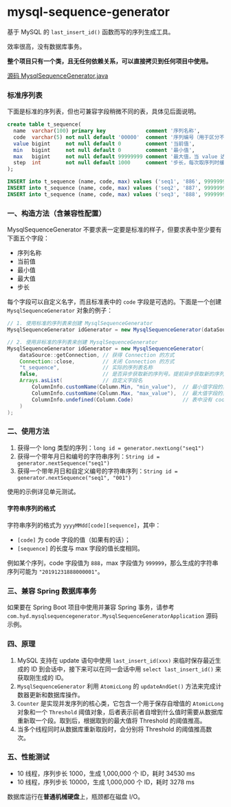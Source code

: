 # mysql-sequence-generator

基于 MySQL 的 `last_insert_id()` 函数而写的序列生成工具。

效率很高，没有数据库事务。

**整个项目只有一个类，且无任何依赖关系，可以直接拷贝到任何项目中使用。**

[源码 MysqlSequenceGenerator.java](https://github.com/yiding-he/mysql-sequence-generator/blob/master/src/main/java/com/hyd/mysqlsequencegenerator/MysqlSequenceGenerator.java)

### 标准序列表

下面是标准的序列表，但也可兼容字段稍微不同的表，具体见后面说明。

```sql
create table t_sequence(
  name  varchar(100) primary key             comment '序列名称',
  code  varchar(5) not null default '00000'  comment '序列编号（用于区分不同序列种类）',
  value bigint     not null default 0        comment '当前值',
  min   bigint     not null default 0        comment '最小值',
  max   bigint     not null default 99999999 comment '最大值，当 value 达到最大值时重新从 min 开始',
  step  int        not null default 1000     comment '步长，每次取序列时缓存多少，步长越大，数据库访问频率越低'
);

INSERT into t_sequence (name, code, max) values ('seq1', '886', 99999999);
INSERT into t_sequence (name, code, max) values ('seq2', '887', 99999999);
INSERT into t_sequence (name, code, max) values ('seq3', '888', 99999999);
```


### 一、构造方法（含兼容性配置）

MysqlSequenceGenerator 不要求表一定要是标准的样子，但要求表中至少要有下面五个字段：

- 序列名称
- 当前值
- 最小值
- 最大值
- 步长

每个字段可以自定义名字，而且标准表中的 `code` 字段是可选的。下面是一个创建 `MysqlSequenceGenerator` 对象的例子：

```java
// 1. 使用标准的序列表来创建 MysqlSequenceGenerator
MysqlSequenceGenerator idGenerator = new MysqlSequenceGenerator(dataSource);

// 2. 使用非标准的序列表来创建 MysqlSequenceGenerator
MysqlSequenceGenerator idGenerator = new MysqlSequenceGenerator(
    dataSource::getConnection, // 获得 Connection 的方式
    Connection::close,         // 关闭 Connection 的方式
    "t_sequence",              // 实际的序列表名称
    false,                     // 是否异步获取新的序列号。提前异步获取新的序列号可提升性能
    Arrays.asList(             // 自定义字段名
        ColumnInfo.customName(Column.Min, "min_value"),  // 最小值字段的实际字段名为 min_value
        ColumnInfo.customName(Column.Max, "max_value"),  // 最大值字段的实际字段名为 max_value
        ColumnInfo.undefined(Column.Code)                // 表中没有 code 字段
    )
);
```

### 二、使用方法

1. 获得一个 long 类型的序列：`long id = generator.nextLong("seq1")`
1. 获得一个带年月日和编号的字符串序列：`String id = generator.nextSequence("seq1")` 
1. 获得一个带年月日和自定义编号的字符串序列：`String id = generator.nextSequence("seq1", "001")`

使用的示例详见单元测试。

#### 字符串序列的格式

字符串序列的格式为 `yyyyMMdd[code][sequence]`，其中：

- `[code]` 为 code 字段的值（如果有的话）；
- `[sequence]` 的长度与 max 字段的值长度相同。

例如某个序列，code 字段值为 `888`，max 字段值为 `999999`，那么生成的字符串序列可能为 `"20191231888000001"`。

### 三、兼容 Spring 数据库事务

如果要在 Spring Boot 项目中使用并兼容 Spring 事务，请参考 
`com.hyd.mysqlsequencegenerator.MysqlSequenceGeneratorApplication` 源码示例。

### 四、原理

1. MySQL 支持在 update 语句中使用 `last_insert_id(xxx)` 来临时保存最近生成的 ID 到会话中，接下来可以在同一会话中用
 `select last_insert_id()` 来获取刚生成的 ID。
1. `MysqlSequenceGenerator` 利用 `AtomicLong` 的 `updateAndGet()` 方法来完成计数器更新和数据库操作。
1. `Counter` 是实现并发序列的核心类，它包含一个用于保存自增值的 `AtomicLong` 对象和一个 `Threshold` 
阈值对象，后者表示前者自增到什么值时需要从数据库重新取一个段。取到后，根据取到的最大值将 Threshold 的阈值推高。
1. 当多个线程同时从数据库重新取段时，会分别将 Threshold 的阈值推高数次。

### 五、性能测试

- 10 线程，序列步长  1000，生成 1,000,000 个 ID，耗时 34530 ms
- 10 线程，序列步长 10000，生成 1,000,000 个 ID，耗时  3278 ms

数据库运行在**普通机械硬盘**上，瓶颈都在磁盘 I/O。
